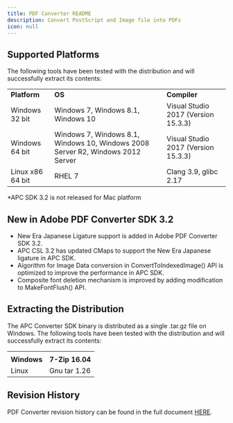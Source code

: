 ```yaml
---
title: PDF Converter README
description: Convert PostScript and Image file into PDFs
icon: null
---
```


## Supported Platforms

The following tools have been tested with the distribution and will successfully extract its contents:

|                  |                                                                                 |                                     |
| ---------------- | ------------------------------------------------------------------------------- | ----------------------------------- |
| **Platform**     | **OS**                                                                          | **Compiler**                        |
| Windows 32 bit   | Windows 7, Windows 8.1, Windows 10                                              | Visual Studio 2017 (Version 15.3.3) |
| Windows 64 bit   | Windows 7, Windows 8.1, Windows 10, Windows 2008 Server R2, Windows 2012 Server | Visual Studio 2017 (Version 15.3.3) |
| Linux x86 64 bit | RHEL 7                                                                          | Clang 3.9, glibc 2.17               |

\*APC SDK 3.2 is not released for Mac platform

## New in Adobe PDF Converter SDK 3.2

- New Era Japanese Ligature support is added in Adobe PDF Converter SDK 3.2.
- APC CSL 3.2 has updated CMaps to support the New Era Japanese ligature in APC SDK.
- Algorithm for Image Data conversion in ConvertToIndexedImage() API is optimized to improve the performance in APC SDK.
- Composite font deletion mechanism is improved by adding modification to MakeFontFlush() API.

## Extracting the Distribution

The APC Converter SDK binary is distributed as a single .tar.gz file on Windows. The following tools have been tested with the distribution and will successfully extract its contents:

|             |                 |
| ----------- | --------------- |
|             |                 |
| **Windows** | **7-Zip 16.04** |
| Linux       | Gnu tar 1.26    |

## Revision History

PDF Converter revision history can be found in the full document [HERE](https://github.com/datalogics/datalogics.github.io/blob/c600730629950fc9714bcda9ce7fafc31b8eaac4/PDFConverter/ReadMe.pdf).
